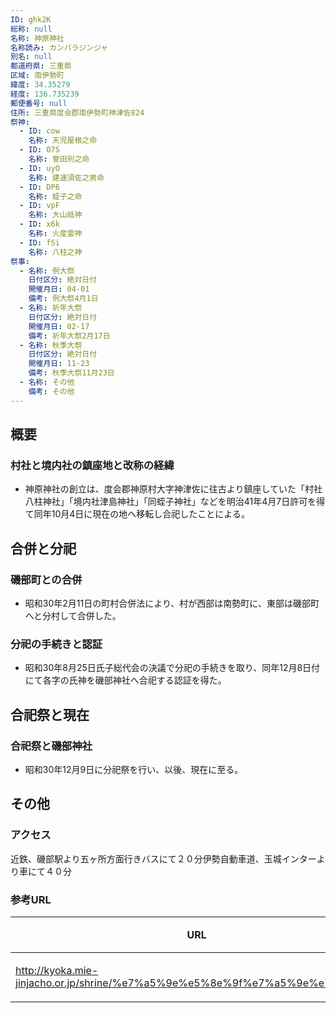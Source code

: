 ```yaml
---
ID: ghk2K
総称: null
名称: 神原神社
名称読み: カンバラジンジャ
別名: null
都道府県: 三重県
区域: 南伊勢町
緯度: 34.35279
経度: 136.735239
郵便番号: null
住所: 三重県度会郡南伊勢町神津佐824
祭神:
  - ID: cow
    名称: 天児屋根之命
  - ID: O7S
    名称: 誉田別之命
  - ID: uyO
    名称: 建速須佐之男命
  - ID: DP6
    名称: 蛭子之命
  - ID: vpF
    名称: 大山祗神
  - ID: x6k
    名称: 火産霊神
  - ID: fSi
    名称: 八柱之神
祭事:
  - 名称: 例大祭
    日付区分: 絶対日付
    開催月日: 04-01
    備考: 例大祭4月1日
  - 名称: 祈年大祭
    日付区分: 絶対日付
    開催月日: 02-17
    備考: 祈年大祭2月17日
  - 名称: 秋季大祭
    日付区分: 絶対日付
    開催月日: 11-23
    備考: 秋季大祭11月23日
  - 名称: その他
    備考: その他
---
```


## 概要

### 村社と境内社の鎮座地と改称の経緯

- 神原神社の創立は、度会郡神原村大字神津佐に往古より鎮座していた「村社八柱神社」「境内社津島神社」「同蛭子神社」などを明治41年4月7日許可を得て同年10月4日に現在の地へ移転し合祀したことによる。

## 合併と分祀

### 磯部町との合併

- 昭和30年2月11日の町村合併法により、村が西部は南勢町に、東部は磯部町へと分村して合併した。

### 分祀の手続きと認証

- 昭和30年8月25日氏子総代会の決議で分祀の手続きを取り、同年12月8日付にて各字の氏神を磯部神社へ合祀する認証を得た。

## 合祀祭と現在

### 合祀祭と磯部神社

- 昭和30年12月9日に分祀祭を行い、以後、現在に至る。

## その他

### アクセス

近鉄、磯部駅より五ヶ所方面行きバスにて２０分伊勢自動車道、玉城インターより車にて４０分

### 参考URL

| URL                                                                          | 説明   |
| ---------------------------------------------------------------------------- | ------ |
| http://kyoka.mie-jinjacho.or.jp/shrine/%e7%a5%9e%e5%8e%9f%e7%a5%9e%e7%a4%be/ | 神社庁 |
